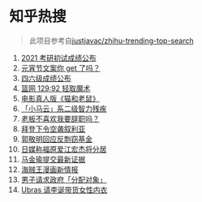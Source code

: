 # 知乎热搜

> 此项目参考自[justjavac/zhihu-trending-top-search](https://github.com/justjavac/zhihu-trending-top-search/blob/main/utils.ts)

<!-- BEGIN -->
  <!-- 最后更新时间:Fri Feb 26 2021 10:15:29 GMT+0000 (Coordinated Universal Time) -->
  1. [2021 考研初试成绩公布](https://www.zhihu.com/search?q=考研成绩)
1. [元宵节文案你 get 了吗？](https://www.zhihu.com/search?q=元宵节)
1. [四六级成绩公布](https://www.zhihu.com/search?q=四六级成绩)
1. [篮网 129:92 轻取魔术](https://www.zhihu.com/search?q=篮网)
1. [电影真人版《猫和老鼠》](https://www.zhihu.com/search?q=猫和老鼠)
1. [「小马云」系二级智力残疾](https://www.zhihu.com/search?q=小马云)
1. [老板不喜欢我要辞职吗？](https://www.zhihu.com/search?q=奇葩说)
1. [拜登下令空袭叙利亚](https://www.zhihu.com/search?q=美国空袭叙利亚)
1. [郭敬明回应反剽窃基金](https://www.zhihu.com/search?q=郭敬明)
1. [日媒称福原爱江宏杰将分居](https://www.zhihu.com/search?q=福原爱江宏杰)
1. [马金瑜提交最新证据](https://www.zhihu.com/search?q=马金瑜)
1. [海贼王漫画新情报](https://www.zhihu.com/search?q=海贼王)
1. [男子请求政府「分配对象」](https://www.zhihu.com/search?q=分配对象)
1. [Ubras 请李诞带货女性内衣](https://www.zhihu.com/search?q=ubras)
  <!-- END -->